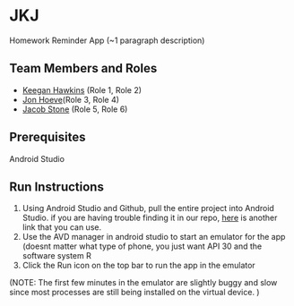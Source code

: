 # JKJ

Homework Reminder App (~1 paragraph description)

## Team Members and Roles

* [Keegan Hawkins](https://github.com/Khawk2000/CIS350-HW2-Hawkins.git) (Role 1, Role 2)
* [Jon Hoeve](https://github.com/hoevejo/CIS350-HW2-Hoeve)(Role 3, Role 4)
* [Jacob Stone](https://github.com/stoneyboi/CIS350-HW2-Stone.git) (Role 5, Role 6)

## Prerequisites
Android Studio 
## Run Instructions
1. Using Android  Studio and Github, pull the entire project into Android Studio. if you are having trouble finding it in our repo, [here](https://github.com/stoneyboi/Homework_Reminder) is another link that you can use. 
2. Use the AVD manager in android studio to start an emulator for the app (doesnt matter what type of phone, you just want API 30 and the software system R
3. Click the Run icon on the top bar to run the app in the emulator 

(NOTE: The first few minutes in the emulator are slightly buggy and slow since most processes are still being installed on the virtual device. )
